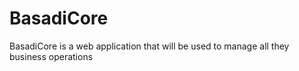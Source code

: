 # BasadiCore
BasadiCore is a web application that will be used to manage all they business operations
